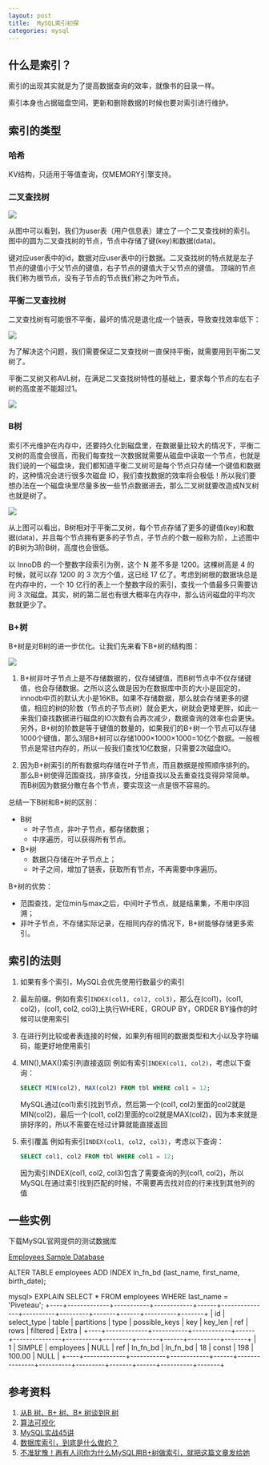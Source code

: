 ```yaml
---
layout: post
title:  MySQL索引初探
categories: mysql
---
```


## 什么是索引？

索引的出现其实就是为了提高数据查询的效率，就像书的目录一样。

索引本身也占据磁盘空间，更新和删除数据的时候也要对索引进行维护。

## 索引的类型

### 哈希
KV结构，只适用于等值查询，仅MEMORY引擎支持。

### 二叉查找树

![](/images/bst.webp)

从图中可以看到，我们为user表（用户信息表）建立了一个二叉查找树的索引。图中的圆为二叉查找树的节点，节点中存储了键(key)和数据(data)。

键对应user表中的id，数据对应user表中的行数据。二叉查找树的特点就是左子节点的键值小于父节点的键值，右子节点的键值大于父节点的键值。 顶端的节点我们称为根节点，没有子节点的节点我们称之为叶节点。 

### 平衡二叉查找树
二叉查找树有可能很不平衡，最坏的情况是退化成一个链表，导致查找效率低下：

![](/images/bstnb.webp)

为了解决这个问题，我们需要保证二叉查找树一直保持平衡，就需要用到平衡二叉树了。 


平衡二叉树又称AVL树，在满足二叉查找树特性的基础上，要求每个节点的左右子树的高度差不能超过1。 

![](/images/avl-tree.webp)

### B树

索引不光维护在内存中，还要持久化到磁盘里，在数据量比较大的情况下，平衡二叉树的高度会很高，而我们每查找一次数据就需要从磁盘中读取一个节点，也就是我们说的一个磁盘块，我们都知道平衡二叉树可是每个节点只存储一个键值和数据的，这种情况会进行很多次磁盘 IO，我们查找数据的效率将会极低！所以我们要想办法在一个磁盘块里尽量多放一些节点数据进去，那么二叉树就要改造成N叉树也就是树了。

![](/images/b-tree.webp)

从上图可以看出，B树相对于平衡二叉树，每个节点存储了更多的键值(key)和数据(data)，并且每个节点拥有更多的子节点，子节点的个数一般称为阶，上述图中的B树为3阶B树，高度也会很低。

以 InnoDB 的一个整数字段索引为例，这个 N 差不多是 1200。这棵树高是 4 的时候，就可以存 1200 的 3 次方个值，这已经 17 亿了。考虑到树根的数据块总是在内存中的，一个 10 亿行的表上一个整数字段的索引，查找一个值最多只需要访问 3 次磁盘。其实，树的第二层也有很大概率在内存中，那么访问磁盘的平均次数就更少了。 

### B+树

B+树是对B树的进一步优化。让我们先来看下B+树的结构图：

![](/images/b+tree.webp)

1. B+树非叶子节点上是不存储数据的，仅存储键值，而B树节点中不仅存储键值，也会存储数据。之所以这么做是因为在数据库中页的大小是固定的，innodb中页的默认大小是16KB。如果不存储数据，那么就会存储更多的键值，相应的树的阶数（节点的子节点树）就会更大，树就会更矮更胖，如此一来我们查找数据进行磁盘的IO次数有会再次减少，数据查询的效率也会更快。另外，B+树的阶数是等于键值的数量的，如果我们的B+树一个节点可以存储1000个键值，那么3层B+树可以存储1000×1000×1000=10亿个数据。一般根节点是常驻内存的，所以一般我们查找10亿数据，只需要2次磁盘IO。 

2. 因为B+树索引的所有数据均存储在叶子节点，而且数据是按照顺序排列的。那么B+树使得范围查找，排序查找，分组查找以及去重查找变得异常简单。而B树因为数据分散在各个节点，要实现这一点是很不容易的。

总结一下B树和B+树的区别：

- B树
	- 叶子节点，非叶子节点，都存储数据；
	- 中序遍历，可以获得所有节点。
- B+树
	- 数据只存储在叶子节点上；
	- 叶子之间，增加了链表，获取所有节点，不再需要中序遍历。

B+树的优势：

- 范围查找，定位min与max之后，中间叶子节点，就是结果集，不用中序回溯；
- 非叶子节点，不存储实际记录，在相同内存的情况下，B+树能够存储更多索引。

## 索引的法则

1. 如果有多个索引，MySQL会优先使用行数最少的索引

1. 最左前缀。例如有索引`INDEX(col1, col2, col3)`，那么在(col1)，(col1, col2)，(col1, col2, col3)上执行WHERE，GROUP BY，ORDER BY操作的时候可以使用索引

1. 在进行列比较或者表连接的时候，如果列有相同的数据类型和大小以及字符编码，能更好地使用索引

1. MIN(),MAX()索引列直接返回
    例如有索引`INDEX(col1, col2)`，考虑以下查询：

    ```sql
    SELECT MIN(col2), MAX(col2) FROM tbl WHERE col1 = 12;
    ```

    MySQL通过(col1)索引找到节点，然后第一个(col1, col2)里面的col2就是MIN(col2)，最后一个(col1, col2)里面的col2就是MAX(col2)，因为本来就是排好序的，所以不需要在经过计算就能直接返回

1. 索引覆盖
    例如有索引`INDEX(col1, col2, col3)`，考虑以下查询：

    ```sql
    SELECT col1, col2 FROM tbl WHERE col1 = 12;
    ```

    因为索引INDEX(col1, col2, col3)包含了需要查询的列(col1, col2)，所以MySQL在通过索引找到匹配的时候，不需要再去找对应的行来找到其他列的值


## 一些实例

下载MySQL官网提供的测试数据库

[Employees Sample Database](https://dev.mysql.com/doc/employee/en/)


ALTER TABLE employees ADD INDEX ln_fn_bd (last_name, first_name, birth_date);

mysql> EXPLAIN SELECT * FROM employees WHERE last_name = 'Piveteau';
+----+-------------+-----------+------------+------+---------------+----------+---------+-------+------+----------+-------+
| id | select_type | table     | partitions | type | possible_keys | key      | key_len | ref   | rows | filtered | Extra |
+----+-------------+-----------+------------+------+---------------+----------+---------+-------+------+----------+-------+
|  1 | SIMPLE      | employees | NULL       | ref  | ln_fn_bd      | ln_fn_bd | 18      | const |  198 |   100.00 | NULL  |
+----+-------------+-----------+------------+------+---------------+----------+---------+-------+------+----------+-------+


## 参考资料
1. [从B 树、B+ 树、B* 树谈到R 树](https://blog.csdn.net/v_JULY_v/article/details/6530142)
1. [算法可视化](https://www.cs.usfca.edu/~galles/visualization/BTree.html)
1. [MySQL实战45讲](https://time.geekbang.org/column/intro/139)
1. [数据库索引，到底是什么做的？](https://mp.weixin.qq.com/s?__biz=MjM5ODYxMDA5OQ==&mid=2651961486&idx=1&sn=b319a87f87797d5d662ab4715666657f&chksm=bd2d0d528a5a84446fb88da7590e6d4e5ad06cfebb5cb57a83cf75056007ba29515c85b9a24c&scene=21#wechat_redirect)
2. [不准犹豫！再有人问你为什么MySQL用B+树做索引，就把这篇文章发给她](https://mp.weixin.qq.com/s?__biz=Mzg2NzA4MTkxNQ==&mid=2247486251&idx=1&sn=296f07b65b5a73a15337541fb4bc6572&chksm=ce4040fff937c9e92f1046d0fc0ce7614fa08cb46c67e38c185005260537e35e822c354610a5&mpshare=1&scene=1&srcid=1109YA6CrUq3lrDgzlGVewX0&sharer_sharetime=1591329228315&sharer_shareid=9fbe450980474acdd3d83f0762a1e02a&key=f2043c48cbd2a4d3c0ff2a30219ecd5ca01bb1c8bfe5977f5928085d3233e6780193f79897136bda99557aee1629ab85e28fe5f06ce3a43c6ef2d35d80acbfaee3282ab90553dd553c429566338a0cf7&ascene=1&uin=NzM3MTI4MzQy&devicetype=Windows+10&version=62070158&lang=zh_CN&exportkey=AxqjzaOs48f8jhXd4dL2QeA%3D&pass_ticket=azMM9aEFmcx%2FMYOKlXEr64xduf2HdGX6hJGdpa5NtLXFpfd0FrEgVOoUhyeHtcmq)